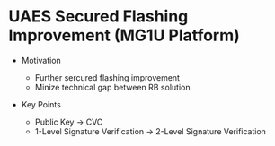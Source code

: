 # UAES Secured Flashing Improvement \(MG1U Platform\)

* Motivation

  * Further sercured flashing improvement 
  * Minize technical gap between RB solution
  
  
* Key Points
  * Public Key -&gt; CVC
  * 1-Level Signature Verification -&gt; 2-Level Signature Verification



